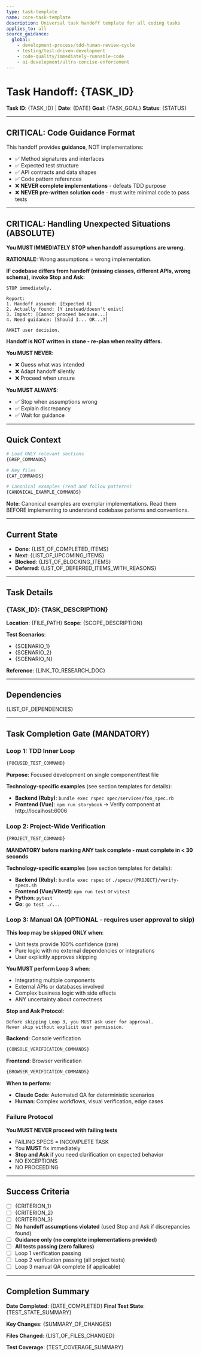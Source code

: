 ```yaml
---
type: task-template
name: core-task-template
description: Universal task handoff template for all coding tasks
applies_to: all
source_guidance:
  global:
    - development-process/tdd-human-review-cycle
    - testing/test-driven-development
    - code-quality/immediately-runnable-code
    - ai-development/ultra-concise-enforcement
---
```


# Task Handoff: {TASK_ID}

**Task ID**: {TASK_ID} | **Date**: {DATE}
**Goal**: {TASK_GOAL}
**Status**: {STATUS}

---

## CRITICAL: Code Guidance Format

This handoff provides **guidance**, NOT implementations:

- ✅ Method signatures and interfaces
- ✅ Expected test structure
- ✅ API contracts and data shapes
- ✅ Code pattern references
- ❌ **NEVER complete implementations** - defeats TDD purpose
- ❌ **NEVER pre-written solution code** - must write minimal code to pass tests

---

## CRITICAL: Handling Unexpected Situations (ABSOLUTE)

**You MUST IMMEDIATELY STOP when handoff assumptions are wrong.**

**RATIONALE:** Wrong assumptions = wrong implementation.

**IF codebase differs from handoff (missing classes, different APIs, wrong schema), invoke Stop and Ask:**
```
STOP immediately.

Report:
1. Handoff assumed: [Expected X]
2. Actually found: [Y instead/doesn't exist]
3. Impact: [Cannot proceed because...]
4. Need guidance: [Should I... OR...?]

AWAIT user decision.
```

**Handoff is NOT written in stone - re-plan when reality differs.**

**You MUST NEVER**:
- ❌ Guess what was intended
- ❌ Adapt handoff silently
- ❌ Proceed when unsure

**You MUST ALWAYS**:
- ✅ Stop when assumptions wrong
- ✅ Explain discrepancy
- ✅ Wait for guidance

---

## Quick Context

```bash
# Load ONLY relevant sections
{GREP_COMMANDS}

# Key files
{CAT_COMMANDS}

# Canonical examples (read and follow patterns)
{CANONICAL_EXAMPLE_COMMANDS}
```

**Note**: Canonical examples are exemplar implementations. Read them BEFORE implementing to understand codebase patterns and conventions.

---

## Current State

- **Done**: {LIST_OF_COMPLETED_ITEMS}
- **Next**: {LIST_OF_UPCOMING_ITEMS}
- **Blocked**: {LIST_OF_BLOCKING_ITEMS}
- **Deferred**: {LIST_OF_DEFERRED_ITEMS_WITH_REASONS}

---

## Task Details

### {TASK_ID}: {TASK_DESCRIPTION}

**Location**: {FILE_PATH}
**Scope**: {SCOPE_DESCRIPTION}

**Test Scenarios**:
- {SCENARIO_1}
- {SCENARIO_2}
- {SCENARIO_N}

**Reference**: {LINK_TO_RESEARCH_DOC}

<!-- SECTION HOOK: Technology-specific patterns
     Insert sections like:
     - ruby-rails-code.md (method signatures, RSpec patterns, console commands)
     - vue-component.md (component structure, Storybook patterns, Vitest)
     - architecture-design.md (layer context, integration flows)
     - bug-fix-resolution.md (root cause, solution, lessons learned)
-->

---

## Dependencies

{LIST_OF_DEPENDENCIES}

<!-- SECTION HOOK: Domain-specific guidance
     Insert sections like:
     - api-integration.md (API contracts, VCR cassettes, error handling)
     - testing.md (test scenarios, coverage, debugging strategies)
     - manual-qa.md (QA checklists, verification procedures)
-->

---

## Task Completion Gate (MANDATORY)

<!-- NOTE: Verification commands below ({FOCUSED_TEST_COMMAND}, {PROJECT_TEST_COMMAND}, etc.)
     are provided by technology sections (ruby-rails-code.md, vue-component.md)
-->

### Loop 1: TDD Inner Loop

```bash
{FOCUSED_TEST_COMMAND}
```

**Purpose**: Focused development on single component/test file

**Technology-specific examples** (see section templates for details):
- **Backend (Ruby)**: `bundle exec rspec spec/services/foo_spec.rb`
- **Frontend (Vue)**: `npm run storybook` → Verify component at http://localhost:6006

### Loop 2: Project-Wide Verification

```bash
{PROJECT_TEST_COMMAND}
```

**MANDATORY before marking ANY task complete - must complete in < 30 seconds**

**Technology-specific examples** (see section templates for details):
- **Backend (Ruby)**: `bundle exec rspec` or `./specs/{PROJECT}/verify-specs.sh`
- **Frontend (Vue/Vitest)**: `npm run test` or `vitest`
- **Python**: `pytest`
- **Go**: `go test ./...`

### Loop 3: Manual QA (OPTIONAL - requires user approval to skip)

**This loop may be skipped ONLY when**:
- Unit tests provide 100% confidence (rare)
- Pure logic with no external dependencies or integrations
- User explicitly approves skipping

**You MUST perform Loop 3 when**:
- Integrating multiple components
- External APIs or databases involved
- Complex business logic with side effects
- ANY uncertainty about correctness

**Stop and Ask Protocol**:
```
Before skipping Loop 3, you MUST ask user for approval.
Never skip without explicit user permission.
```

**Backend**: Console verification
```bash
{CONSOLE_VERIFICATION_COMMANDS}
```

**Frontend**: Browser verification
```bash
{BROWSER_VERIFICATION_COMMANDS}
```

**When to perform**:
- **Claude Code**: Automated QA for deterministic scenarios
- **Human**: Complex workflows, visual verification, edge cases

### Failure Protocol

**You MUST NEVER proceed with failing tests**

- FAILING SPECS = INCOMPLETE TASK
- You **MUST** fix immediately
- **Stop and Ask** if you need clarification on expected behavior
- NO EXCEPTIONS
- NO PROCEEDING

---

## Success Criteria

- [ ] {CRITERION_1}
- [ ] {CRITERION_2}
- [ ] {CRITERION_3}
- [ ] **No handoff assumptions violated** (used Stop and Ask if discrepancies found)
- [ ] **Guidance only (no complete implementations provided)**
- [ ] **All tests passing (zero failures)**
- [ ] Loop 1 verification passing
- [ ] Loop 2 verification passing (all project tests)
- [ ] Loop 3 manual QA complete (if applicable)

---

## Completion Summary

**Date Completed**: {DATE_COMPLETED}
**Final Test State**: {TEST_STATE_SUMMARY}

**Key Changes**:
{SUMMARY_OF_CHANGES}

**Files Changed**:
{LIST_OF_FILES_CHANGED}

**Test Coverage**:
{TEST_COVERAGE_SUMMARY}
